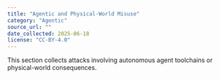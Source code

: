 ```yaml
---
title: "Agentic and Physical-World Misuse"
category: "Agentic"
source_url: ""
date_collected: 2025-06-18
license: "CC-BY-4.0"
---
```


This section collects attacks involving autonomous agent toolchains or physical-world consequences.
